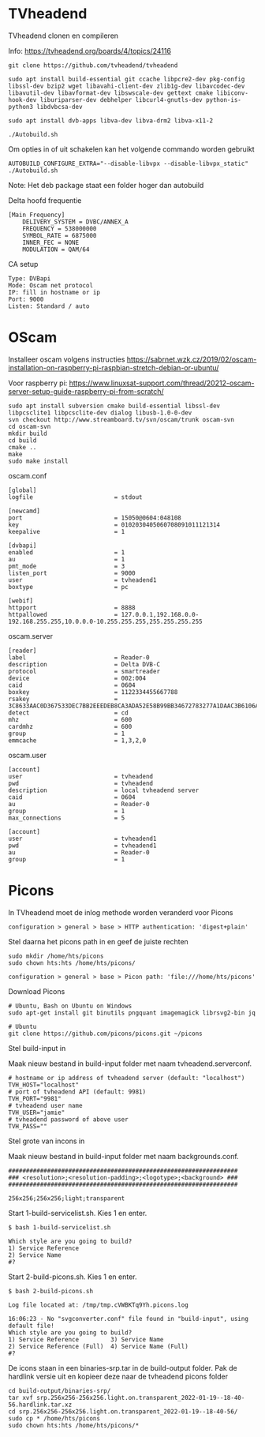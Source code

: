 # TVheadend

TVheadend clonen en compileren

Info: https://tvheadend.org/boards/4/topics/24116

```
git clone https://github.com/tvheadend/tvheadend

sudo apt install build-essential git ccache libpcre2-dev pkg-config libssl-dev bzip2 wget libavahi-client-dev zlib1g-dev libavcodec-dev libavutil-dev libavformat-dev libswscale-dev gettext cmake libiconv-hook-dev liburiparser-dev debhelper libcurl4-gnutls-dev python-is-python3 libdvbcsa-dev

sudo apt install dvb-apps libva-dev libva-drm2 libva-x11-2

./Autobuild.sh 
```

Om opties in of uit schakelen kan het volgende commando worden gebruikt
```
AUTOBUILD_CONFIGURE_EXTRA="--disable-libvpx --disable-libvpx_static" ./Autobuild.sh 
```

Note: Het deb package staat een folder hoger dan autobuild

Delta hoofd frequentie
```
[Main Frequency]
	DELIVERY_SYSTEM = DVBC/ANNEX_A
	FREQUENCY = 538000000
	SYMBOL_RATE = 6875000
	INNER_FEC = NONE
	MODULATION = QAM/64
```
  
CA setup
```
Type: DVBapi
Mode: Oscam net protocol 
IP: fill in hostname or ip
Port: 9000
Listen: Standard / auto
```

# OScam

Installeer oscam volgens instructies https://sabrnet.wzk.cz/2019/02/oscam-installation-on-raspberry-pi-raspbian-stretch-debian-or-ubuntu/

Voor raspberry pi: https://www.linuxsat-support.com/thread/20212-oscam-server-setup-guide-raspberry-pi-from-scratch/

```
sudo apt install subversion cmake build-essential libssl-dev libpcsclite1 libpcsclite-dev dialog libusb-1.0-0-dev
svn checkout http://www.streamboard.tv/svn/oscam/trunk oscam-svn
cd oscam-svn
mkdir build
cd build
cmake ..
make
sudo make install
```

oscam.conf
```
[global]
logfile                       = stdout

[newcamd]
port                          = 15050@0604:048108
key                           = 0102030405060708091011121314
keepalive                     = 1

[dvbapi]
enabled                       = 1
au                            = 1
pmt_mode                      = 3
listen_port                   = 9000
user                          = tvheadend1
boxtype                       = pc

[webif]
httpport                      = 8888
httpallowed                   = 127.0.0.1,192.168.0.0-192.168.255.255,10.0.0.0-10.255.255.255,255.255.255.255
```

oscam.server
```
[reader]
label                         = Reader-0
description                   = Delta DVB-C
protocol                      = smartreader
device                        = 002:004
caid                          = 0604
boxkey                        = 1122334455667788
rsakey                        = 3C8633AAC0D367533DEC7BB2EEEDEB8CA3ADA52E58B99BB34672783277A1DAAC3B6106AD0909774E031B2A6E30195B437683AD0FC599B87D08CEA47BE1B6C76A
detect                        = cd
mhz                           = 600
cardmhz                       = 600
group                         = 1
emmcache                      = 1,3,2,0
```

oscam.user
```
[account]
user                          = tvheadend
pwd                           = tvheadend
description                   = local tvheadend server
caid                          = 0604
au                            = Reader-0
group                         = 1
max_connections               = 5

[account]
user                          = tvheadend1
pwd                           = tvheadend1
au                            = Reader-0
group                         = 1
```

# Picons

In TVheadend moet de inlog methode worden veranderd voor Picons 
```
configuration > general > base > HTTP authentication: 'digest+plain' 
```

Stel daarna het picons path in en geef de juiste rechten

```
sudo mkdir /home/hts/picons
sudo chown hts:hts /home/hts/picons/

configuration > general > base > Picon path: 'file:///home/hts/picons'  
```

Download Picons 
```
# Ubuntu, Bash on Ubuntu on Windows
sudo apt-get install git binutils pngquant imagemagick librsvg2-bin jq

# Ubuntu
git clone https://github.com/picons/picons.git ~/picons
```

Stel build-input in

Maak nieuw bestand in build-input folder met naam tvheadend.serverconf.

```
# hostname or ip address of tvheadend server (default: "localhost")
TVH_HOST="localhost"
# port of tvheadend API (default: 9981)
TVH_PORT="9981"
# tvheadend user name
TVH_USER="jamie"
# tvheadend password of above user
TVH_PASS=""
```

Stel grote van incons in

Maak nieuw bestand in build-input folder met naam backgrounds.conf.

```
#################################################################
### <resolution>;<resolution-padding>;<logotype>;<background> ###
#################################################################

256x256;256x256;light;transparent
```

Start 1-build-servicelist.sh. Kies 1 en enter.

```
$ bash 1-build-servicelist.sh

Which style are you going to build?
1) Service Reference
2) Service Name
#?
```

Start 2-build-picons.sh. Kies 1 en enter.

```
$ bash 2-build-picons.sh

Log file located at: /tmp/tmp.cVWBKTq9Yh.picons.log

16:06:23 - No "svgconverter.conf" file found in "build-input", using default file!
Which style are you going to build?
1) Service Reference         3) Service Name
2) Service Reference (Full)  4) Service Name (Full)
#?
```

De icons staan in een binaries-srp.tar in de build-output folder. Pak de hardlink versie uit en kopieer deze naar de tvheadend picons folder

```
cd build-output/binaries-srp/
tar xvf srp.256x256-256x256.light.on.transparent_2022-01-19--18-40-56.hardlink.tar.xz
cd srp.256x256-256x256.light.on.transparent_2022-01-19--18-40-56/
sudo cp * /home/hts/picons
sudo chown hts:hts /home/hts/picons/*
